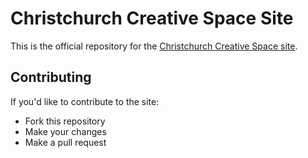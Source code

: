Christchurch Creative Space Site
================================

This is the official repository for the [Christchurch Creative Space site](http://nztech.org/chchspace).

Contributing
------------

If you'd like to contribute to the site:

* Fork this repository
* Make your changes
* Make a pull request
